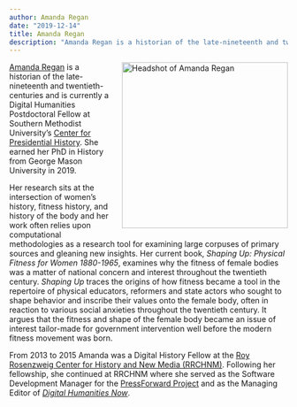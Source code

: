 ```yaml
---
author: Amanda Regan
date: "2019-12-14"
title: Amanda Regan
description: "Amanda Regan is a historian of the late-nineteenth and twentieth-centuries and is currently a Digital Humanities Postdoctoral Fellow at Southern Methodist University’s Center for Presidential History."
---
```

<img alt="Headshot of Amanda Regan" src="/images/regan.jpg" style="float:right; margin-left:20px; margin-bottom: 20px; width:300px;"> [Amanda Regan](http://www.amanda-regan.com) is a historian of the late-nineteenth and twentieth-centuries and is currently a Digital Humanities Postdoctoral Fellow at Southern Methodist University’s [Center for Presidential History](https://www.smu.edu/CPH/). She earned her PhD in History from George Mason University in 2019.

Her research sits at the intersection of women’s history, fitness history, and history of the body and her work often relies upon computational methodologies as a research tool for examining large corpuses of primary sources and gleaning new insights. Her current book, _Shaping Up: Physical Fitness for Women 1880-1965_, examines why the fitness of female bodies was a matter of national concern and interest throughout the twentieth century. _Shaping Up_ traces the origins of how fitness became a tool in the repertoire of physical educators, reformers and state actors who sought to shape behavior and inscribe their values onto the female body, often in reaction to various social anxieties throughout the twentieth century. It argues that the fitness and shape of the female body became an issue of interest tailor-made for government intervention well before the modern fitness movement was born.

From 2013 to 2015 Amanda was a Digital History Fellow at the [Roy Rosenzweig Center for History and New Media (RRCHNM)](https://www.rrchnm.org). Following her fellowship, she continued at RRCHNM where she served as the Software Development Manager for the [PressForward Project](http://www.pressforward.org) and as the Managing Editor of [_Digital Humanities Now_](www.digitalhumanitiesnow.org).
